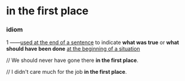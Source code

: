 # in the first place

### idiom

1  ——<u>used at the end of a sentence</u> to indicate **what was true** or **what should have been done** <u>at the beginning of a situation</u>

// We should never have gone there **in the first place**.

// I didn't care much for the job **in the first place**.